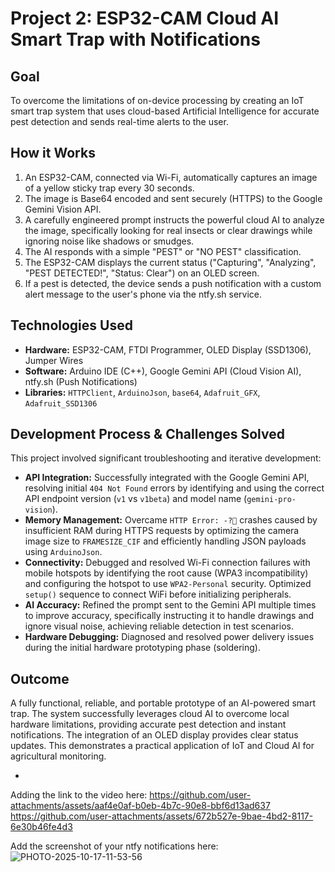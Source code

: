 # Project 2: ESP32-CAM Cloud AI Smart Trap with Notifications

## Goal
To overcome the limitations of on-device processing by creating an IoT smart trap system that uses cloud-based Artificial Intelligence for accurate pest detection and sends real-time alerts to the user.

## How it Works
1.  An ESP32-CAM, connected via Wi-Fi, automatically captures an image of a yellow sticky trap every 30 seconds.
2.  The image is Base64 encoded and sent securely (HTTPS) to the Google Gemini Vision API.
3.  A carefully engineered prompt instructs the powerful cloud AI to analyze the image, specifically looking for real insects or clear drawings while ignoring noise like shadows or smudges.
4.  The AI responds with a simple "PEST" or "NO PEST" classification.
5.  The ESP32-CAM displays the current status ("Capturing", "Analyzing", "PEST DETECTED!", "Status: Clear") on an OLED screen.
6.  If a pest is detected, the device sends a push notification with a custom alert message to the user's phone via the ntfy.sh service.

## Technologies Used
* **Hardware:** ESP32-CAM, FTDI Programmer, OLED Display (SSD1306), Jumper Wires
* **Software:** Arduino IDE (C++), Google Gemini API (Cloud Vision AI), ntfy.sh (Push Notifications)
* **Libraries:** `HTTPClient`, `ArduinoJson`, `base64`, `Adafruit_GFX`, `Adafruit_SSD1306`

## Development Process & Challenges Solved
This project involved significant troubleshooting and iterative development:
* **API Integration:** Successfully integrated with the Google Gemini API, resolving initial `404 Not Found` errors by identifying and using the correct API endpoint version (`v1` vs `v1beta`) and model name (`gemini-pro-vision`).
* **Memory Management:** Overcame `HTTP Error: -?` crashes caused by insufficient RAM during HTTPS requests by optimizing the camera image size to `FRAMESIZE_CIF` and efficiently handling JSON payloads using `ArduinoJson`.
* **Connectivity:** Debugged and resolved Wi-Fi connection failures with mobile hotspots by identifying the root cause (WPA3 incompatibility) and configuring the hotspot to use `WPA2-Personal` security. Optimized `setup()` sequence to connect WiFi before initializing peripherals.
* **AI Accuracy:** Refined the prompt sent to the Gemini API multiple times to improve accuracy, specifically instructing it to handle drawings and ignore visual noise, achieving reliable detection in test scenarios.
* **Hardware Debugging:** Diagnosed and resolved power delivery issues during the initial hardware prototyping phase (soldering).

## Outcome
A fully functional, reliable, and portable prototype of an AI-powered smart trap. The system successfully leverages cloud AI to overcome local hardware limitations, providing accurate pest detection and instant notifications. The integration of an OLED display provides clear status updates. This demonstrates a practical application of IoT and Cloud AI for agricultural monitoring.

*
Adding the link to the video here:
https://github.com/user-attachments/assets/aaf4e0af-b0eb-4b7c-90e8-bbf6d13ad637
https://github.com/user-attachments/assets/672b527e-9bae-4bd2-8117-6e30b46fe4d3


Add the screenshot of your ntfy notifications here:
![PHOTO-2025-10-17-11-53-56](https://github.com/user-attachments/assets/3b57449a-8d3a-492d-acc3-270c4f176469)

